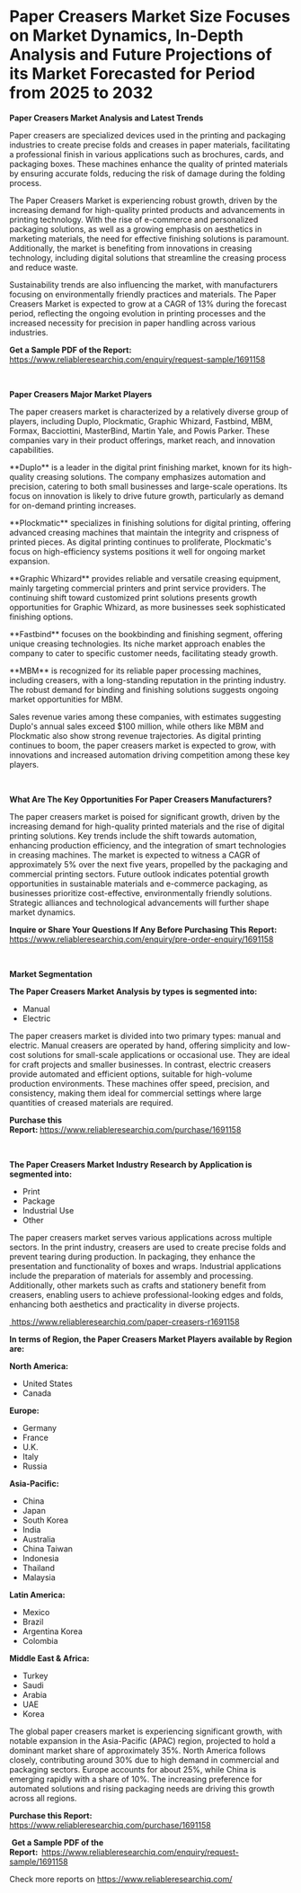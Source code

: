 <p><h1>Paper Creasers Market Size Focuses on Market Dynamics, In-Depth Analysis and Future Projections of its Market Forecasted for Period from 2025 to 2032</h1></p><p><strong>Paper Creasers Market Analysis and Latest Trends</strong></p>
<p><p>Paper creasers are specialized devices used in the printing and packaging industries to create precise folds and creases in paper materials, facilitating a professional finish in various applications such as brochures, cards, and packaging boxes. These machines enhance the quality of printed materials by ensuring accurate folds, reducing the risk of damage during the folding process.</p><p>The Paper Creasers Market is experiencing robust growth, driven by the increasing demand for high-quality printed products and advancements in printing technology. With the rise of e-commerce and personalized packaging solutions, as well as a growing emphasis on aesthetics in marketing materials, the need for effective finishing solutions is paramount. Additionally, the market is benefiting from innovations in creasing technology, including digital solutions that streamline the creasing process and reduce waste.</p><p>Sustainability trends are also influencing the market, with manufacturers focusing on environmentally friendly practices and materials. The Paper Creasers Market is expected to grow at a CAGR of 13% during the forecast period, reflecting the ongoing evolution in printing processes and the increased necessity for precision in paper handling across various industries.</p></p>
<p><strong>Get a Sample PDF of the Report:&nbsp;</strong> <a href="https://www.reliableresearchiq.com/enquiry/request-sample/1691158?utm_campaign=99&utm_medium=2&utm_source=Github&utm_content=ia&utm_term=07012025&utm_id=paper-creasers">https://www.reliableresearchiq.com/enquiry/request-sample/1691158</a></p>
<p>&nbsp;</p>
<p><strong>Paper Creasers Major Market Players</strong></p>
<p><p>The paper creasers market is characterized by a relatively diverse group of players, including Duplo, Plockmatic, Graphic Whizard, Fastbind, MBM, Formax, Bacciottini, MasterBind, Martin Yale, and Powis Parker. These companies vary in their product offerings, market reach, and innovation capabilities.</p><p>**Duplo** is a leader in the digital print finishing market, known for its high-quality creasing solutions. The company emphasizes automation and precision, catering to both small businesses and large-scale operations. Its focus on innovation is likely to drive future growth, particularly as demand for on-demand printing increases.</p><p>**Plockmatic** specializes in finishing solutions for digital printing, offering advanced creasing machines that maintain the integrity and crispness of printed pieces. As digital printing continues to proliferate, Plockmatic's focus on high-efficiency systems positions it well for ongoing market expansion.</p><p>**Graphic Whizard** provides reliable and versatile creasing equipment, mainly targeting commercial printers and print service providers. The continuing shift toward customized print solutions presents growth opportunities for Graphic Whizard, as more businesses seek sophisticated finishing options.</p><p>**Fastbind** focuses on the bookbinding and finishing segment, offering unique creasing technologies. Its niche market approach enables the company to cater to specific customer needs, facilitating steady growth.</p><p>**MBM** is recognized for its reliable paper processing machines, including creasers, with a long-standing reputation in the printing industry. The robust demand for binding and finishing solutions suggests ongoing market opportunities for MBM.</p><p>Sales revenue varies among these companies, with estimates suggesting Duplo's annual sales exceed $100 million, while others like MBM and Plockmatic also show strong revenue trajectories. As digital printing continues to boom, the paper creasers market is expected to grow, with innovations and increased automation driving competition among these key players.</p></p>
<p>&nbsp;</p>
<p><strong>What Are The Key Opportunities For Paper Creasers Manufacturers?</strong></p>
<p><p>The paper creasers market is poised for significant growth, driven by the increasing demand for high-quality printed materials and the rise of digital printing solutions. Key trends include the shift towards automation, enhancing production efficiency, and the integration of smart technologies in creasing machines. The market is expected to witness a CAGR of approximately 5% over the next five years, propelled by the packaging and commercial printing sectors. Future outlook indicates potential growth opportunities in sustainable materials and e-commerce packaging, as businesses prioritize cost-effective, environmentally friendly solutions. Strategic alliances and technological advancements will further shape market dynamics.</p></p>
<p><strong>Inquire or Share Your Questions If Any Before Purchasing This Report:</strong> <a href="https://www.reliableresearchiq.com/enquiry/pre-order-enquiry/1691158?utm_campaign=99&utm_medium=2&utm_source=Github&utm_content=ia&utm_term=07012025&utm_id=paper-creasers">https://www.reliableresearchiq.com/enquiry/pre-order-enquiry/1691158</a></p>
<p>&nbsp;</p>
<p><strong>Market Segmentation</strong></p>
<p><strong>The Paper Creasers Market Analysis by types is segmented into:</strong></p>
<p><ul><li>Manual</li><li>Electric</li></ul></p>
<p><p>The paper creasers market is divided into two primary types: manual and electric. Manual creasers are operated by hand, offering simplicity and low-cost solutions for small-scale applications or occasional use. They are ideal for craft projects and smaller businesses. In contrast, electric creasers provide automated and efficient options, suitable for high-volume production environments. These machines offer speed, precision, and consistency, making them ideal for commercial settings where large quantities of creased materials are required.</p></p>
<p><strong>Purchase this Report:&nbsp;</strong><a href="https://www.reliableresearchiq.com/purchase/1691158?utm_campaign=99&utm_medium=2&utm_source=Github&utm_content=ia&utm_term=07012025&utm_id=paper-creasers">https://www.reliableresearchiq.com/purchase/1691158</a></p>
<p>&nbsp;</p>
<p><strong>The Paper Creasers Market Industry Research by Application is segmented into:</strong></p>
<p><ul><li>Print</li><li>Package</li><li>Industrial Use</li><li>Other</li></ul></p>
<p><p>The paper creasers market serves various applications across multiple sectors. In the print industry, creasers are used to create precise folds and prevent tearing during production. In packaging, they enhance the presentation and functionality of boxes and wraps. Industrial applications include the preparation of materials for assembly and processing. Additionally, other markets such as crafts and stationery benefit from creasers, enabling users to achieve professional-looking edges and folds, enhancing both aesthetics and practicality in diverse projects.</p></p>
<p><a href="https://www.reliableresearchiq.com/paper-creasers-r1691158?utm_campaign=99&utm_medium=2&utm_source=Github&utm_content=ia&utm_term=07012025&utm_id=paper-creasers">&nbsp;https://www.reliableresearchiq.com/paper-creasers-r1691158</a></p>
<p><strong>In terms of Region, the Paper Creasers Market Players available by Region are:</strong></p>
<p>
    <p> <strong> North America: </strong>
        <ul>
            <li>United States</li>
            <li>Canada</li>
        </ul>
        </p> 
    <p> <strong> Europe: </strong>
        <ul>
            <li>Germany</li>
            <li>France</li>
            <li>U.K.</li>
            <li>Italy</li>
            <li>Russia</li>
        </ul>
        </p> 
    <p> <strong> Asia-Pacific: </strong>
        <ul>
            <li>China</li>
            <li>Japan</li>
            <li>South Korea</li>
            <li>India</li>
            <li>Australia</li>
            <li>China Taiwan</li>
            <li>Indonesia</li>
            <li>Thailand</li>
            <li>Malaysia</li>
        </ul>
        </p> 
    <p> <strong> Latin America: </strong>
        <ul>
            <li>Mexico</li>
            <li>Brazil</li>
            <li>Argentina Korea</li>
            <li>Colombia</li>
        </ul>
        </p> 
    <p> <strong> Middle East & Africa: </strong>
        <ul>
            <li>Turkey</li>
            <li>Saudi</li>
            <li>Arabia</li>
            <li>UAE</li>
            <li>Korea</li>
        </ul>
    </p>
    </p>
<p><p>The global paper creasers market is experiencing significant growth, with notable expansion in the Asia-Pacific (APAC) region, projected to hold a dominant market share of approximately 35%. North America follows closely, contributing around 30% due to high demand in commercial and packaging sectors. Europe accounts for about 25%, while China is emerging rapidly with a share of 10%. The increasing preference for automated solutions and rising packaging needs are driving this growth across all regions.</p></p>
<p><strong>Purchase this Report: </strong><a href="https://www.reliableresearchiq.com/purchase/1691158?utm_campaign=99&utm_medium=2&utm_source=Github&utm_content=ia&utm_term=07012025&utm_id=paper-creasers">https://www.reliableresearchiq.com/purchase/1691158</a></p>
<p>&nbsp;<strong>Get a Sample PDF of the Report:&nbsp;&nbsp;</strong><a href="https://www.reliableresearchiq.com/enquiry/request-sample/1691158?utm_campaign=99&utm_medium=2&utm_source=Github&utm_content=ia&utm_term=07012025&utm_id=paper-creasers">https://www.reliableresearchiq.com/enquiry/request-sample/1691158</a></p>
<p><strong></strong></p>
<p>Check more reports on <a href="https://www.reliableresearchiq.com/?utm_campaign=99&utm_medium=2&utm_source=Github&utm_content=ia&utm_term=07012025&utm_id=paper-creasers">https://www.reliableresearchiq.com/</a></p>